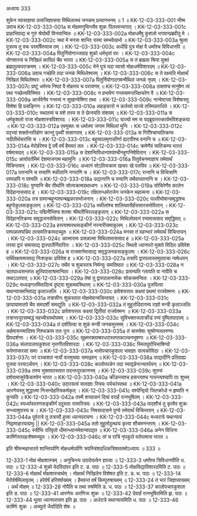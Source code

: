 अध्यायः 333

शुकेन व्यासाज्ञया तत्वजिज्ञासया मिथिलास्थं जनकम् प्रत्यागभनम् ॥ 1 ॥
KK-12-03-333-001	भीष्म उवाच 
KK-12-03-333-001a	स मोक्षमनुचिन्त्यैव शुकः पितरमभ्यगात् ।
KK-12-03-333-001c	प्राहाभिवाद्य च गुरुं श्रेयोर्थी विनयान्वितः ॥
KK-12-03-333-002a	मोक्षधर्मेषु कुशलो भगवान्प्रब्रवीतु मे ।
KK-12-03-333-002c	यथा मे मनसः शान्तिः परमा सम्भवेत्प्रभो ॥
KK-12-03-333-003a	श्रुत्वा पुत्रस्य तु वचः परमर्षिरुवाच तम् ।
KK-12-03-333-003c	अधीहि पुत्र मोक्षं वै धर्मांश्च विविधानपि ॥
KK-12-03-333-004a	पितुर्नियोगाज्जग्राह शुको धर्मभृतां वरः ।
KK-12-03-333-004c	योगशास्त्रं च निखिलं कापिलं चैव भारत ॥
KK-12-03-333-005a	स तं ब्राह्म्या श्रिया युक्तं ब्रह्मतुल्यपराक्रमम् ।
KK-12-03-333-005c	मेने पुत्रं यदा व्यासो मोक्षधर्मविशारदम् ॥
KK-12-03-333-006a	उवाच गच्छेति तदा जनकं मिथिलेश्वरम् ।
KK-12-03-333-006c	स ते वक्ष्यति मोक्षार्थं निखिलं मिथिलेश्वरः ॥
KK-12-03-333-007a	पितुर्नियोगादगमन्मैथिलं जनकं नृपम् ।
KK-12-03-333-007c	प्रष्टुं धर्मस्य निष्ठां वै मोक्षस्य च परायणम् ॥
KK-12-03-333-008a	उक्तश्च मानुषेण त्वं पथा गच्छेत्यविस्मितः ।
KK-12-03-333-008c	न प्रभावेण गन्तव्यमन्तरिक्षचरेण वै ॥
KK-12-03-333-009a	आर्जवेनैव गन्तव्यं न सुखान्वेषिणा तथा ।
KK-12-03-333-009c	नान्वेष्टव्या विशेषास्तु विशेषा हि प्रसङ्गिनः ॥
KK-12-03-333-010a	अहङ्कारो न कर्तव्यो याज्ये तस्मिन्नराधिपे ।
KK-12-03-333-010c	स्थातव्यं च वशे तस्य स ते छेत्स्यति संशयम् ॥
KK-12-03-333-011a	स धर्मकुशलो राजा मोक्षशास्त्रविशारदः ।
KK-12-03-333-011c	याज्यो मम स यद्ब्रूयात्तत्कार्यमविशङ्कया ॥
KK-12-03-333-012a	एवमुक्तः स धर्मात्मा जगाम मिथिलां मुनिः ।
KK-12-03-333-012c	पद्भ्यां शक्तोन्तरिक्षेण क्रान्तुं पृथ्वीं ससागराम् ॥
KK-12-03-333-013a	स गिरींश्चाप्यतिक्रम्य नदीतीर्थसरांसि च ।
KK-12-03-333-013c	बहुव्यालमृगाकीर्णा ह्यटवीश्च वनानि च ॥
KK-12-03-333-014a	मेरोर्हरेश्च द्वे वर्षे वर्षं हैमवतं ततः ।
KK-12-03-333-014c	क्रमेणैवं व्यतिक्रम्य भारतं वर्षमासदत् ॥
KK-12-03-333-015a	स देशान्विविधान्पश्यंश्चीनहूणनिषेवितान् ।
KK-12-03-333-015c	आर्यावर्तमिमं देशमाजगाम महामुनिः ॥
KK-12-03-333-016a	पितुर्वचनमाज्ञाय तमेवार्थं विचिन्तयन् ।
KK-12-03-333-016c	अध्वानं सोऽतिचक्राम खचरः खे पतविव ॥
KK-12-03-333-017a	पत्तनानि च रम्याणि स्फीतानि नगराणि च ।
KK-12-03-333-017c	रत्नानि च विचित्राणि पश्यन्नपि न पश्यति ॥
KK-12-03-333-018a	उद्यानानि च रम्याणि तथैवायतनानि च ।
KK-12-03-333-018c	पुण्यानि चैव तीर्थानि सोत्यक्रामदथाध्वगः ॥
KK-12-03-333-019a	सोचिरेणैव कालेन विदेहानाससाद ह ।
KK-12-03-333-019c	रक्षितान्धर्मराजेन जनकेन महात्मना ॥
KK-12-03-333-020a	तत्र ग्रामान्बहून्पश्यन्बह्वन्नरसभोजनान् ।
KK-12-03-333-020c	पल्लीघोषान्समृद्धांश्च बहुगोकुलसङ्कुलान् ॥
KK-12-03-333-021a	स्फीतांश्च शालियवसैर्हंससारससेवितान् ।
KK-12-03-333-021c	पद्मिनीभिश्च शतशः श्रीमतीभिरलङ्कृतान् ॥
KK-12-03-333-022a	स विदेहानतिक्रम्य समृद्धजनसेवितान् ।
KK-12-03-333-022c	मिथिलोपवनं रम्यमाससाद समृद्धिमत् ॥
KK-12-03-333-023a	हस्त्यश्वरथसङ्कीर्णं नरनारीसमाकुलम् ।
KK-12-03-333-023c	पश्यन्नपश्यन्निव तत्समतिक्रामदच्युतः ॥
KK-12-03-333-024a	मनसा तं वहन्भारं तमेवार्थं विचिन्तयन् ।
KK-12-03-333-024c	आत्मारामः प्रसन्नात्मा मिथिलामाससाद ह ॥
KK-12-03-333-025a	तस्या द्वारं समासाद्य द्वारपालैर्निवारितः ।
KK-12-03-333-025c	स्थितो ध्यानपरो मुक्तो विदितः प्रविवेश ह ॥
KK-12-03-333-026a	स राजमार्गमासाद्य समृद्धजनकसङ्कुलम् ।
KK-12-03-333-026c	पार्थिवक्षयमासाद्य निःशङ्कः प्रविवेश ह ॥
KK-12-03-333-027a	तत्रापि द्वारपलास्तमुग्रवाचा न्यषेधयन् ।
KK-12-03-333-027c	तथैव च शुकस्तत्र निर्मन्युः समतिष्ठत ॥
KK-12-03-333-028a	न चातपाध्वसन्तप्तः क्षुत्पिपासाश्रमान्वितः ।
KK-12-03-333-028c	प्रताम्यति ग्लायति वा नापैति च तथाऽऽतपात् ॥
KK-12-03-333-029a	तेषां तु द्वारपालानामेकः शोकसमन्वितः ।
KK-12-03-333-029c	मध्यङ्गतमिवादित्यं दृष्ट्वा शुकमवस्थितम् ॥
KK-12-03-333-030a	पूजयित्वा यथान्यायमभिवाद्य कृताञ्जलिः ।
KK-12-03-333-030c	प्रावेशयत्ततः कक्ष्यां प्रथमां राजवेश्मनः ॥
KK-12-03-333-031a	तत्रासीनः शुकस्तात मोक्षमेवान्वचिन्तयत् ।
KK-12-03-333-031c	छायायामातपे चैव समदर्शी समद्युतिः ॥
KK-12-03-333-032a	तं मुहूर्तादिवागम्य राज्ञो मन्त्री कृताञ्जलिः ।
KK-12-03-333-032c	प्रावेशयत्ततः कक्ष्यां द्वितीयां राजवेश्मनः ॥
KK-12-03-333-033a	तत्रान्तःपुरसम्बद्धं महच्चैत्ररथोपमम् ।
KK-12-03-333-033c	सुविभक्तजलाक्रीडं रम्यं पुष्पितपादपम् ॥
KK-12-03-333-034a	तं दर्शयित्वा स शुकं मन्त्री जनकमुत्तमम् ।
KK-12-03-333-034c	अर्हमासनमादिश्य निश्चक्राम ततः पुनः ॥
KK-12-03-333-035a	तं चारुवेषाः सुश्रोण्यस्तरुण्यः प्रियदर्शनाः ।
KK-12-03-333-035c	सूक्ष्मरक्ताम्बरधरास्तप्तकाञ्चनभूषणाः ॥
KK-12-03-333-036a	संलापालापकुशला नृत्तगीतविशारदाः ।
KK-12-03-333-036c	स्मितपूर्वाभिभाषिण्यो रूपेणाप्सरसां समाः ॥
KK-12-03-333-037a	भावोपचारकुशला भावज्ञाः सत्वकोविदाः ।
KK-12-03-333-037c	परं पञ्चाशतं नार्यो वारमुख्याः समाद्रवन् ॥
KK-12-03-333-038a	पाद्यादीनि प्रतिग्राह्य पूजया परयाऽर्चयन् ।
KK-12-03-333-038c	कालोपपन्नेन तदा स्वाद्वन्नेनाभ्यतर्पयन् ॥
KK-12-03-333-039a	तस्य भुक्तवतस्तात तदन्तःपुरकाननम् ।
KK-12-03-333-039c	सुरम्यं दर्शयामासुरेकैकश्येन भारत ॥
KK-12-03-333-040a	क्रीडन्त्यश्च हसन्त्यश्च गायन्त्यश्चापि ताः शुभम् ।
KK-12-03-333-040c	उदारसत्वं सत्वज्ञाः स्त्रियः पर्यचरंस्तथा ॥
KK-12-03-333-041a	आरणेयस्तु शुद्धात्मा निःसन्देहस्त्रिकर्मकृत् ।
KK-12-03-333-041c	वश्येन्द्रियो जितक्रोधो न हृष्यति न कुप्यति ॥
KK-12-03-333-042a	तस्मै शय्यासनं दिव्यं वरार्हं रत्नभूषितम् ।
KK-12-03-333-042c	स्पर्ध्यास्तरणसङ्कीर्णं ददुस्ताः परमस्त्रियः ॥
KK-12-03-333-043a	पादशौचं तु कृत्वैव शुक्रः सन्ध्यामुपास्य च ।
KK-12-03-333-043c	निषसादासने पुण्ये तमेवार्थं विचिन्तयन् ॥
KK-12-03-333-044a	पूर्वरात्रे तु तत्रासौ हुत्वा ध्यानपरायणः ।
KK-12-03-333-044c	मध्यरात्रे यथान्यायं निद्रामाहारयत्प्रभुः ||
KK-12-03-333-045a	ततो मुहूर्तादुत्थाय कृत्वा शौचमनन्तरम् ।
KK-12-03-333-045c	स्त्रीभिः परिवृतो धीमान्ध्यानमेवान्वपद्यत ॥
KK-12-03-333-046a	अनेन विधिना कार्ष्णिस्तदहःशेषमच्युतः ।
KK-12-03-333-046c	तां च रात्रिं नृपकुले वर्तयामास भारत ॥ 

इति श्रीमन्महाभारते शान्तिपर्वणि मोक्षधर्मपर्वणि त्रयस्त्रिंशदधिकत्रिशततमोऽध्यायः ॥ 333 ॥

12-333-1 मोक्षं मोक्षशास्त्रम् । अनुचिन्त्य उपादेयत्वेन ज्ञात्वा ॥ 12-333-3 धर्मांश्च त्रिविधानपीति ध. पाठः ॥ 12-333-4 शुको वेदविदांवर इति ट. ड. पाठः ॥ 12-333-5 मोक्षविद्याविशारदमिति ट. पाठः ॥ 12-333-6 मोक्षार्थं मोक्षशास्त्रार्थम् । मोक्षार्थं निखिलेन विशेषत इति ट. ड. थ. पाठः ॥ 12-333-14 मेरोर्वर्षमिलावृतम् । हरेर्वर्षं हरिवर्षाख्यम् । हैमवन्तं वर्षं किम्पुरुषाख्यम् ॥ 12-333-24 तं भारं जिज्ञासाख्यम् । अर्थं मोक्षम् ॥ 12-333-28 नोपैति च तथा रुषमिति ड. ध. पाठः ॥ 12-333-37 कालोपचारकुशला इति ड. पाठः ॥ 12-333-41 आरणेयः अरणिजः शुकः ॥ 12-333-42 देवार्हं रत्नभूषितमिति झ. पाठः ॥ 12-333-44 भूत्वा ध्यानपरायण इति झ. पाठः । अर्धरात्रे यथान्यायमिति ध. पाठः ॥ 12-333-46 कार्ष्णिः शुकः । अच्युतो धैर्यादिति शेषः ॥
